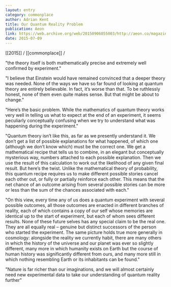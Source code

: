 ```yaml
---
layout: entry
category: commonplace
author: Adrian Kent
title: Our Quantum Reality Problem
publication: Aeon
link: https://web.archive.org/web/20150906055003/http://aeon.co/magazine/science/our-quantum-reality-problem/
date: 2015-07-09
---
```


[[2015]] / [[commonplace]] / 

"the theory itself is both mathematically precise and extremely well confirmed by experiment."

"I believe that Einstein would have remained convinced that a deeper theory was needed. None of the ways we have so far found of looking at quantum theory are entirely believable. In fact, it’s worse than that. To be ruthlessly honest, none of them even quite makes sense. But that might be about to change."

"Here’s the basic problem. While the mathematics of quantum theory works very well in telling us what to expect at the end of an experiment, it seems peculiarly conceptually confusing when we try to understand what was happening during the experiment."

"Quantum theory isn’t like this, as far as we presently understand it. We don’t get a list of possible explanations for what happened, of which one (although we don’t know which) must be the correct one. We get a mathematical recipe that tells us to combine, in an elegant but conceptually mysterious way, numbers attached to each possible explanation. Then we use the result of this calculation to work out the likelihood of any given final result. But here’s the twist. Unlike the mathematical theory of probability, this quantum recipe requires us to make different possible stories cancel each other out, or fully or partially reinforce each other. This means that the net chance of an outcome arising from several possible stories can be more or less than the sum of the chances associated with each."

"On this view, every time any of us does a quantum experiment with several possible outcomes, all those outcomes are enacted in different branches of reality, each of which contains a copy of our self whose memories are identical up to the start of experiment, but each of whom sees different results. None of these future selves has any special claim to be the real one. They are all equally real – genuine but distinct successors of the person who started the experiment. The same picture holds true more generally in cosmology: alongside the reality we currently habit, there are many others in which the history of the universe and our planet was ever so slightly different, many more in which humanity exists on Earth but the course of human history was significantly different from ours, and many more still in which nothing resembling Earth or its inhabitants can be found."

"Nature is far richer than our imaginations, and we will almost certainly need new experimental data to take our understanding of quantum reality further"
